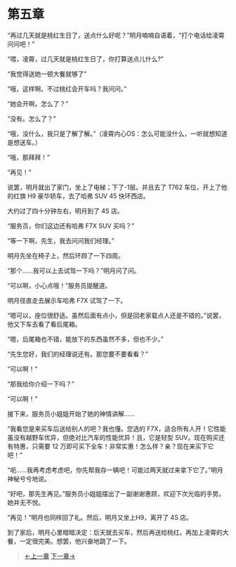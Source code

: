 # 第五章

“再过几天就是桃红生日了，送点什么好呢？”明月喃喃自语着，“打个电话给凌霄问问吧！” 

“喂，凌霄，过几天就是桃红生日了，你打算送点儿什么?” 	

“我觉得送她一顿大餐就够了”

“哦，这样啊。不过桃红会开车吗？我问问。”

“她会开啊，怎么了？” 

“没有。怎么了？”

“哦，没什么，我只是了解了解。”（凌霄内心OS：怎么可能没什么，一听就想知道是想送车。） 

“哦，那拜拜！” 

“再见！”

说罢，明月就出了家门，坐上了电梯；下了-1层。并且去了 T762 车位，开上了他的红旗 H9 豪华轿车，去了哈弗 SUV 45 快环西店。 

大约过了四十分钟左右，明月到了 4S 店。 

“服务员，你们这边还有哈弗 F7X SUV 买吗？” 

“等一下啊，先生，我去问问我们经理。” 

明月先坐在椅子上，然后环顾了一下四周。 

“那个……我可以上去试驾一下吗？”明月问了问。 

“可以啊，小心点哦！”服务员提醒道。 

明月径直走去展示车哈弗 F7X 试驾了一下。 

“嗯可以，座位很舒适。虽然后面有点小，但是回老家载点人还是不错的。”说罢，他又下车去看了看后尾箱。 

“嗯，后尾箱也不错，能放下的东西虽然不多，但也不少。” 

“先生您好，我们的经理说还有。那您要不要看看？” 

“可以啊！”

“那我给你介绍一下吗？” 

“可以啊！” 

接下来，服务员小姐姐开始了她的神情讲解…… 

“我看您是来买车后送给别人的吧？我也懂。您选的 F7X，适合所有人开！它性能虽没有越野车优异，但绝对比汽车的性能优异！且，它是轻型 SUV。现在购买还有特惠，只需要 12 万即可买下全车！非常实惠！怎么样？亲？现在来买下它吧！” 

“呃……我再考虑考虑吧，你先帮我存一辆吧！可能过两天就过来拿下它了。”明月神秘兮兮地说。 

“好吧，那先生再见。”服务员小姐姐摆出了一副谢谢惠顾，欢迎下次光临的手势。她并无不悦。 

“再见！”明月也同样回了礼。然后，明月又坐上H9，离开了 4S 店。 

到了家后，明月心里暗暗决定：后天就去买车，然后再送给桃红。再加上凌霄的大餐，一定很完美。想罢，他兴奋地跳了一下。 

> [←上一章](/zh-cn/part1/chapter4.md)  [下一章→](/zh-cn/part1/chapter6.md)
